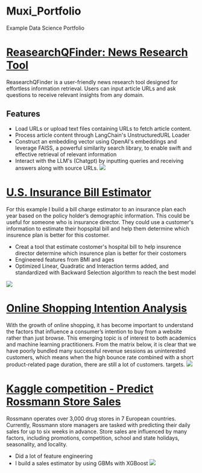 # Muxi_Portfolio
Example Data Science Portfolio
# [ReasearchQFinder: News Research Tool](https://github.com/jesse980107/research_tool_project)
ReasearchQFinder is a user-friendly news research tool designed for effortless information retrieval. Users can input article URLs and ask questions to receive relevant insights from any domain.
## Features

- Load URLs or upload text files containing URLs to fetch article content.
- Process article content through LangChain's UnstructuredURL Loader
- Construct an embedding vector using OpenAI's embeddings and leverage FAISS, a powerful similarity search library, to enable swift and effective retrieval of relevant information
- Interact with the LLM's (Chatgpt) by inputting queries and receiving answers along with source URLs.
![](https://github.com/jesse980107/Muxi_Jin/blob/main/images/ReasearchQFinder.jpg)

# [U.S. Insurance Bill Estimator](https://github.com/jesse980107/U.S.-Insurance-Bill-Estimator)
For this example I build a bill charge estimator to an insurance plan each year based on the policy holder’s demographic information. This could be useful for someone who is insurance director. They could use a customer's information to estimate their hopspital bill and help them determine which insurence plan is better for this costomer.
* Creat a tool that estimate costomer's hospital bill to help insurence director determine which insurence plan is better for their costomers
* Engineered features from BMI and ages
* Optimized Linear, Quadratic and Interaction terms added, and standardized with Backward Selection algorithm to reach the best model

![](https://github.com/jesse980107/Muxi_Jin/blob/main/images/Residual%20Plot%203.png)

# [Online Shopping Intention Analysis](https://github.com/jesse980107/online-shopping)
With the growth of online shopping, it has become important to understand the factors that influence a consumer’s intention to buy from a website rather than just browse. This emerging topic is of interest to both academics and machine learning practitioners.
From the matrix below, it is clear that we have poorly bundled many successful revenue sessions as uninterested customers, which means when the high bounce rate combined with a short product-related page duration, there are still a lot of customers. targets.
![](https://github.com/jesse980107/Muxi_Jin/blob/main/images/%E4%B8%8B%E8%BD%BD.png)

# [Kaggle competition - Predict Rossmann Store Sales](https://github.com/jesse980107/Predict-Rossmann-Store-Sales-by-Gradient-Boosting-XGBoost)
Rossmann operates over 3,000 drug stores in 7 European countries. Currently, Rossmann store managers are tasked with predicting their daily sales for up to six weeks in advance. Store sales are influenced by many factors, including promotions, competition, school and state holidays, seasonality, and locality.
* Did a lot of feature engineering
* I build a sales estimator by using GBMs with XGBoost
![](https://github.com/jesse980107/Muxi_Jin/blob/main/images/Final%20result.png)
